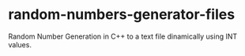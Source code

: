 # random-numbers-generator-files
Random Number Generation in  C++ to a text file dinamically using  INT values.
